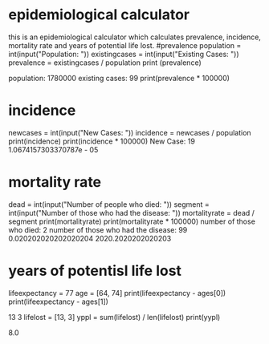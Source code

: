 # epidemiological calculator
this is an epidemiological calculator which calculates prevalence, incidence, mortality rate and years of potential life lost.
#prevalence
population = int(input("Population: "))
existingcases = int(input("Existing Cases: "))
prevalence = existingcases / population
print (prevalence)

population: 1780000
existing cases: 99
print(prevalence * 100000)
# incidence
newcases = int(input("New Cases: "))
incidence = newcases / population
print(incidence)
print(incidence * 100000)
New Case: 19
1.0674157303370787e - 05
# mortality rate
dead = int(input("Number of people who died: "))
segment = int(input("Number of those who had the disease: "))
mortalityrate = dead / segment
print(mortalityrate)
print(mortalityrate * 100000)
number of those who died: 2
number of those who had the disease: 99
0.020202020202020204
2020.2020202020203
# years of potentisl life lost
lifeexpectancy = 77
age = [64, 74]
print(lifeexpectancy - ages[0])
print(lifeexpectancy - ages[1])

13
3
lifelost = [13, 3]
yppl = sum(lifelost) / len(lifelost)
print(yypl)

8.0
